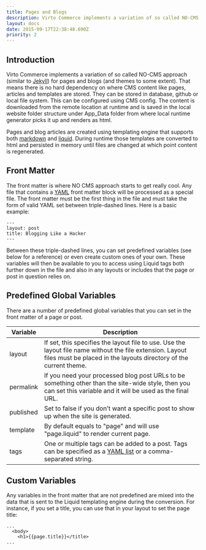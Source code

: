 ```yaml
---
title: Pages and Blogs
description: Virto Commerce implements a variation of so called NO-CMS approach (similar to Jekyll) for pages and blogs (and themes to some extent)
layout: docs
date: 2015-09-17T22:38:48.690Z
priority: 2
---
```

## Introduction

Virto Commerce implements a variation of so called NO-CMS approach (similar to <a href="http://jekyllrb.com/" rel="nofollow">Jekyll</a>) for pages and blogs (and themes to some extent). That means there is no hard dependency on where CMS content like pages, articles and templates are stored. They can be stored in database, github or local file system. This can be configured using CMS config. The content is downloaded from the remote location at runtime and is saved in the local website folder structure under App_Data folder from where local runtime generator picks it up and renders as html.

Pages and blog articles are created using templating engine that supports both <a href="http://daringfireball.net/projects/markdown/" rel="nofollow">markdown</a> and <a href="https://github.com/Shopify/liquid/wiki" rel="nofollow">liquid</a>. During runtime those templates are converted to html and persisted in memory until files are changed at which point content is regenerated.

## Front Matter

The front matter is where NO CMS approach starts to get really cool. Any file that contains a <a href="http://yaml.org/" rel="nofollow">YAML</a> front matter block will be processed as a special file. The front matter must be the first thing in the file and must take the form of valid YAML set between triple-dashed lines. Here is a basic example:

```
---
layout: post
title: Blogging Like a Hacker
---
```

Between these triple-dashed lines, you can set predefined variables (see below for a reference) or even create custom ones of your own. These variables will then be available to you to access using Liquid tags both further down in the file and also in any layouts or includes that the page or post in question relies on.

## Predefined Global Variables

There are a number of predefined global variables that you can set in the front matter of a page or post.

|Variable|Description|
|--------|-----------|
|layout|If set, this specifies the layout file to use. Use the layout file name without the file extension. Layout files must be placed in the layouts directory of the current theme.|
|permalink|If you need your processed blog post URLs to be something other than the site-wide style, then you can set this variable and it will be used as the final URL.|
|published|Set to false if you don’t want a specific post to show up when the site is generated.|
|template|By default equals to "page" and will use "page.liquid" to render current page.|
|tags|One or multiple tags can be added to a post. Tags can be specified as a <a href="http://en.wikipedia.org/wiki/YAML#Lists" rel="nofollow">YAML list</a> or a comma-separated string.|

## Custom Variables

Any variables in the front matter that are not predefined are mixed into the data that is sent to the Liquid templating engine during the conversion. For instance, if you set a title, you can use that in your layout to set the page title:

```
...
  <body>
    <h1>{{page.title}}</title>
...
```
